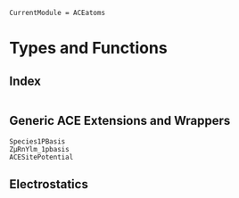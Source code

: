 
```@meta
CurrentModule = ACEatoms 
```

# Types and Functions 

## Index

```@index
```


## Generic ACE Extensions and Wrappers

```@docs
Species1PBasis
ZμRnYlm_1pbasis
ACESitePotential
```

## Electrostatics 

